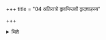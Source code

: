 +++
title = "04 अतिरात्रो द्वावभिप्लवौ द्वादशाहस्य"

+++

<details><summary>थिते</summary>

4. (The days in it are as follows:) an Atirātra, two Abhiplava six-day-periods, the ten-day-period of the Dvādaśāha, Mahāvrata and an Atirātra.  

[^1]: Cf. TMB XXIII.21.1. 
</details>
